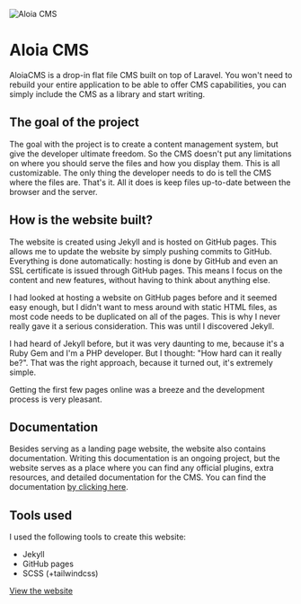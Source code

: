![Aloia CMS](/images/work/aloiacms_1920x1080.png "Aloia CMS homepage")

# Aloia CMS

AloiaCMS is a drop-in flat file CMS built on top of Laravel. You won't need to rebuild your entire 
application to be able to offer CMS capabilities, you can simply include the CMS as a library and start 
writing.

## The goal of the project
The goal with the project is to create a content management system, but give the developer ultimate 
freedom. So the CMS doesn't put any limitations on where you should serve the files and how you display them. 
This is all customizable. The only thing the developer needs to do is tell the CMS where the files are. 
That's it. All it does is keep files up-to-date between the browser and the server.

## How is the website built?
The website is created using Jekyll and is hosted on GitHub pages. This allows me to update the website 
by simply pushing commits to GitHub. Everything is done automatically: hosting is done by GitHub 
and even an SSL certificate is issued through GitHub pages. This means I focus on the content and 
new features, without having to think about anything else.

I had looked at hosting a website on GitHub pages before and it seemed easy enough, but I didn't want 
to mess around with static HTML files, as most code needs to be duplicated on all of the pages. 
This is why I never really gave it a serious consideration. This was until I discovered Jekyll. 

I had heard of Jekyll before, but it was very daunting to me, because it's a Ruby Gem and I'm a 
PHP developer. But I thought: "How hard can it really be?". That was the right approach, because 
it turned out, it's extremely simple.

Getting the first few pages online was a breeze and the development process is very pleasant.

## Documentation
Besides serving as a landing page website, the website also contains documentation. 
Writing this documentation is an ongoing project, but the website serves as a place where you can 
find any official plugins, extra resources, and detailed documentation for the CMS. 
You can find the documentation [by clicking here](https://aloiacms.com/documentation).

## Tools used
I used the following tools to create this website:
- Jekyll
- GitHub pages
- SCSS (+tailwindcss)

<a href="https://aloiacms.com/" target="_blank" class="link link--underline">View the website</a>